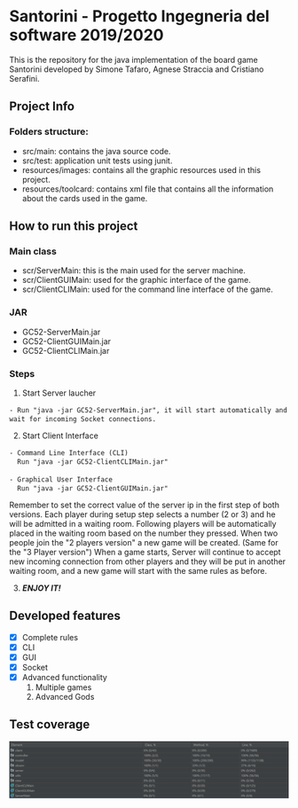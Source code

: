 # Santorini - Progetto Ingegneria del software 2019/2020
This is the repository for the java implementation of the board game Santorini developed by Simone Tafaro, Agnese Straccia and Cristiano Serafini.

## Project Info
### Folders structure:
  - src/main: contains the java source code.
  - src/test: application unit tests using junit.
  - resources/images: contains all the graphic resources used in this project.
  - resources/toolcard: contains xml file that contains all the information about the cards used in the game.


## How to run this project
### Main class
  - scr/ServerMain: this is the main used for the server machine.
  - scr/ClientGUIMain: used for the graphic interface of the game.
  - scr/ClientCLIMain: used for the command line interface of the game.
  
### JAR
  - GC52-ServerMain.jar
  - GC52-ClientGUIMain.jar
  - GC52-ClientCLIMain.jar
  
### Steps
  1. Start Server laucher
  
    - Run "java -jar GC52-ServerMain.jar", it will start automatically and wait for incoming Socket connections.
  
  2. Start Client Interface
    
    - Command Line Interface (CLI)
      Run "java -jar GC52-ClientCLIMain.jar"
    
    - Graphical User Interface
      Run "java -jar GC52-ClientGUIMain.jar"
    
   Remember to set the correct value of the server ip in the first step of both versions.
   Each player during setup step selects a number (2 or 3) and he will be admitted in a waiting room. Following players will be automatically placed in the waiting room based on the number they pressed.
   When two people join the "2 players version" a new game will be created. (Same for the "3 Player version")
   When a game starts, Server will continue to accept new incoming connection from other players and they will be put in another waiting room, and a new game will start with the same rules as before.
    
  3. ***ENJOY IT!***
  
## Developed features
  - [x] Complete rules
  - [x] CLI
  - [x] GUI
  - [x] Socket
  - [x] Advanced functionality
      1. Multiple games
      2. Advanced Gods

## Test coverage
  ![CodeCoverageImage](Deliverables\CodeCoverage.png)
